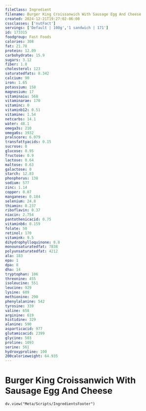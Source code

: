 ```yaml
---
fileClass: Ingredient
filename: Burger King Croissanwich With Sausage Egg And Cheese
created: 2024-12-21T19:27:02-06:00
cssclasses: ['nutFact']
servings: ['Default | 100g','1 sandwich | 171']
id: 173315
foodgroup: Fast Foods
calories: 308
fat: 21.78
protein: 12.09
carbohydrate: 15.9
sugars: 3.12
fiber: 1.8
cholesterol: 123
saturatedfats: 8.342
calcium: 90
iron: 1.65
potassium: 158
magnesium: 17
vitaminaiu: 568
vitaminarae: 170
vitaminc: 0
vitaminb12: 0.51
vitamine: 1.54
netcarbs: 14.1
water: 48.1
omega3s: 210
omega6s: 3932
pralscore: 6.079
transfattyacids: 0.15
sucrose: 0
glucose: 0.95
fructose: 0.9
lactose: 0.64
maltose: 0.63
galactose: 0
starch: 12.83
phosphorus: 138
sodium: 577
zinc: 1.14
copper: 0.07
manganese: 0.184
selenium: 24.8
thiamin: 0.237
riboflavin: 0.37
niacin: 2.754
pantothenicacid: 0.75
vitaminb6: 0.159
folate: 50
retinol: 170
vitamink: 9.5
dihydrophylloquinone: 8.8
monounsaturatedfat: 7838
polyunsaturatedfat: 4212
ala: 183
epa: 1
dpa: 8
dha: 14
tryptophan: 106
threonine: 455
isoleucine: 551
leucine: 929
lysine: 609
methionine: 290
phenylalanine: 542
tyrosine: 339
valine: 658
arginine: 619
histidine: 329
alanine: 590
asparticacid: 977
glutamicacid: 2399
glycine: 503
proline: 1093
serine: 561
hydroxyproline: 100
200calorieweight: 64.935
---
```


# Burger King Croissanwich With Sausage Egg And Cheese

```dataviewjs
dv.view("Meta/Scripts/IngredientsFooter")
```